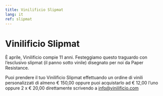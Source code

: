 ```yaml
---
title: Vinilificio Slipmat
lang: it
ref: slipmat
---
```


# Vinilificio Slipmat

È aprile, Vinilificio compie 11 anni. Festeggiamo questo traguardo con l’esclusivo slipmat (il panno sotto vinile) disegnato per noi da Paper Resistance.

Puoi prendere il tuo Vinilificio Slipmat effettuando un ordine di vinili personalizzati di almeno € 150,00 oppure puoi acquistarlo ad € 12,00 l’uno oppure 2 x € 20,00 direttamente scrivendo a info@vinilificio.com
